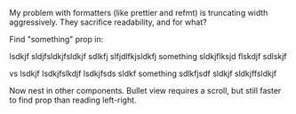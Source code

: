 My problem with formatters (like prettier and refmt) is truncating width aggressively. They sacrifice readability, and for what?

Find "something" prop in:

lsdkjf sldjfsldkjfsldkjf sdlkfj slfjdlfkjsldkfj something sldkjflksjd flskdjf sdlskjf

vs
lsdkjf
lsdkjfslkdjf
lsdkjfsds
sldkf
something
sdlkfjsdf
sldkjf
sldkjffsldkjf

Now nest in other components. Bullet view requires a scroll, but still faster to find prop than reading left-right.